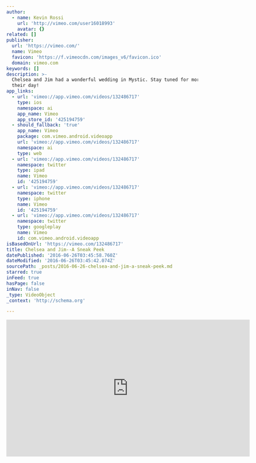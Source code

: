 ```yaml
---
author:
  - name: Kevin Rossi
    url: 'http://vimeo.com/user16018993'
    avatar: {}
related: []
publisher:
  url: 'https://vimeo.com/'
  name: Vimeo
  favicon: 'https://f.vimeocdn.com/images_v6/favicon.ico'
  domain: vimeo.com
keywords: []
description: >-
  Chelsea and Jim had a wonderful wedding in Mystic. Stay tuned for more from
  their day!
app_links:
  - url: 'vimeo://app.vimeo.com/videos/132486717'
    type: ios
    namespace: ai
    app_name: Vimeo
    app_store_id: '425194759'
  - should_fallback: 'true'
    app_name: Vimeo
    package: com.vimeo.android.videoapp
    url: 'vimeo://app.vimeo.com/videos/132486717'
    namespace: ai
    type: web
  - url: 'vimeo://app.vimeo.com/videos/132486717'
    namespace: twitter
    type: ipad
    name: Vimeo
    id: '425194759'
  - url: 'vimeo://app.vimeo.com/videos/132486717'
    namespace: twitter
    type: iphone
    name: Vimeo
    id: '425194759'
  - url: 'vimeo://app.vimeo.com/videos/132486717'
    namespace: twitter
    type: googleplay
    name: Vimeo
    id: com.vimeo.android.videoapp
isBasedOnUrl: 'https://vimeo.com/132486717'
title: Chelsea and Jim--A Sneak Peek
datePublished: '2016-06-26T03:45:58.760Z'
dateModified: '2016-06-26T03:45:42.074Z'
sourcePath: _posts/2016-06-26-chelsea-and-jim-a-sneak-peek.md
starred: true
inFeed: true
hasPage: false
inNav: false
_type: VideoObject
_context: 'http://schema.org'

---
```

<iframe src="https://cdn.embedly.com/widgets/media.html?src=https%3A%2F%2Fplayer.vimeo.com%2Fvideo%2F132486717&amp;url=https%3A%2F%2Fvimeo.com%2F132486717&amp;image=http%3A%2F%2Fi.vimeocdn.com%2Fvideo%2F525172820_640.jpg&amp;key=b7d04c9b404c499eba89ee7072e1c4f7&amp;type=text%2Fhtml&amp;schema=vimeo" width="640" height="360" scrolling="no" frameborder="0" allowfullscreen="" style=""></iframe>